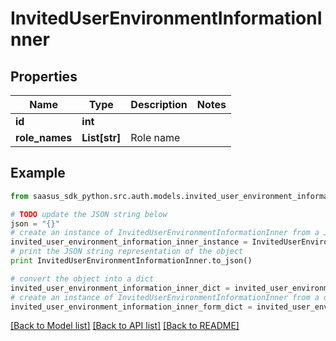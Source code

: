 # InvitedUserEnvironmentInformationInner


## Properties

Name | Type | Description | Notes
------------ | ------------- | ------------- | -------------
**id** | **int** |  | 
**role_names** | **List[str]** | Role name | 

## Example

```python
from saasus_sdk_python.src.auth.models.invited_user_environment_information_inner import InvitedUserEnvironmentInformationInner

# TODO update the JSON string below
json = "{}"
# create an instance of InvitedUserEnvironmentInformationInner from a JSON string
invited_user_environment_information_inner_instance = InvitedUserEnvironmentInformationInner.from_json(json)
# print the JSON string representation of the object
print InvitedUserEnvironmentInformationInner.to_json()

# convert the object into a dict
invited_user_environment_information_inner_dict = invited_user_environment_information_inner_instance.to_dict()
# create an instance of InvitedUserEnvironmentInformationInner from a dict
invited_user_environment_information_inner_form_dict = invited_user_environment_information_inner.from_dict(invited_user_environment_information_inner_dict)
```
[[Back to Model list]](../README.md#documentation-for-models) [[Back to API list]](../README.md#documentation-for-api-endpoints) [[Back to README]](../README.md)


